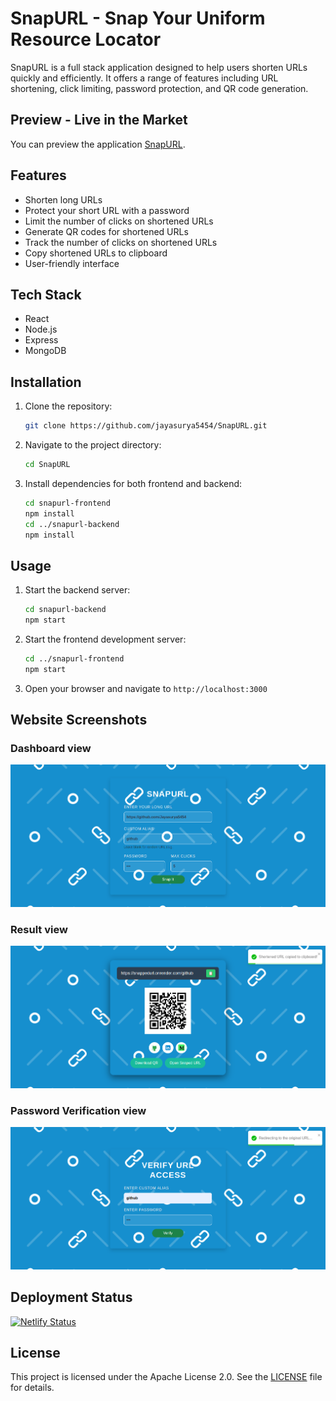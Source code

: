 # SnapURL - Snap Your Uniform Resource Locator
SnapURL is a full stack application designed to help users shorten URLs quickly and efficiently. It offers a range of features including URL shortening, click limiting, password protection, and QR code generation.

## Preview - Live in the Market
You can preview the application [SnapURL](https://snappedurl.netlify.app).

## Features

- Shorten long URLs
- Protect your short URL with a password
- Limit the number of clicks on shortened URLs
- Generate QR codes for shortened URLs
- Track the number of clicks on shortened URLs
- Copy shortened URLs to clipboard
- User-friendly interface

## Tech Stack

- React
- Node.js
- Express
- MongoDB

## Installation

1. Clone the repository:
    ```bash
    git clone https://github.com/jayasurya5454/SnapURL.git
    ```
2. Navigate to the project directory:
    ```bash
    cd SnapURL
    ```
3. Install dependencies for both frontend and backend:
    ```bash
    cd snapurl-frontend
    npm install
    cd ../snapurl-backend
    npm install
    ```

## Usage

1. Start the backend server:
    ```bash
    cd snapurl-backend
    npm start
    ```
2. Start the frontend development server:
    ```bash
    cd ../snapurl-frontend
    npm start
    ```
3. Open your browser and navigate to `http://localhost:3000`

## Website Screenshots

### Dashboard view
![SnapURL Screenshot](assets/s1.png)

### Result view
![SnapURL Screenshot](assets/s2.png)

### Password Verification view
![SnapURL Screenshot](assets/s3.png)

## Deployment Status

[![Netlify Status](https://api.netlify.com/api/v1/badges/900b745e-58ee-4c64-bb6c-3d4b56b14cac/deploy-status)](https://app.netlify.com/sites/snappedurl/deploys)

## License

This project is licensed under the Apache License 2.0. See the [LICENSE](LICENSE) file for details.
